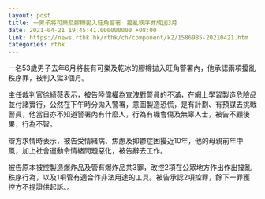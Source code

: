 ```yaml
---
layout: post
title: 一男子將可樂及膠樽拋入旺角警署　擾亂秩序罪成囚3月
date: 2021-04-21 19:45:41.000000000 +08:00
link: https://news.rthk.hk/rthk/ch/component/k2/1586985-20210421.htm
categories: rthk
---
```


一名53歲男子去年6月將裝有可樂及乾冰的膠樽拋入旺角警署內，他承認兩項擾亂秩序罪，被判入獄3個月。

主任裁判官徐綺薇表示，被告陸偉權為宣洩對警員的不滿，在網上學習製造危險品並付諸實行，公然在下午時分拋入警署，意圖製造恐慌，是有計劃、有預謀去挑戰警員，他當日亦不知道警署內有什麼人，行為有機會傷及無辜人士，被告不顧後果，行為不智。

辯方求情時表示，被告受情緒病、焦慮及抑鬱症困擾近10年，他的母親前年中風，加上社會運動令情緒問題惡化，被告辭去工作。

被告原本被控製造爆炸品及管有爆炸品共3罪，改控2項在公眾地方作出作出擾亂秩序行為，以及1項管有適合作非法用途的工具。被告承認2項控罪，餘下一罪獲控方不提證供起訴。。
